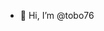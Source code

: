 - 👋 Hi, I’m @tobo76

<!---
tobo76/tobo76 is a ✨ special ✨ repository because its `README.md` (this file) appears on your GitHub profile.
You can click the Preview link to take a look at your changes.
--->

